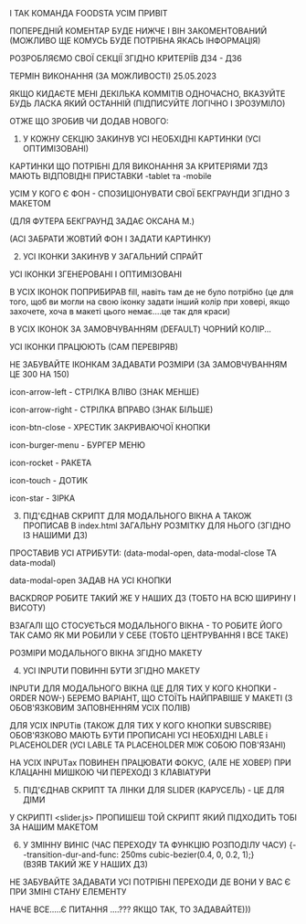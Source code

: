 І ТАК КОМАНДА FOODSTA УСІМ ПРИВІТ

ПОПЕРЕДНІЙ КОМЕНТАР БУДЕ НИЖЧЕ І ВІН ЗАКОМЕНТОВАНИЙ (МОЖЛИВО ЩЕ КОМУСЬ БУДЕ ПОТРІБНА ЯКАСЬ ІНФОРМАЦІЯ)

РОЗРОБЛЯЄМО СВОЇ СЕКЦІЇ ЗГІДНО КРИТЕРІЇВ ДЗ4 - ДЗ6

ТЕРМІН ВИКОНАННЯ (ЗА МОЖЛИВОСТІ) 25.05.2023

ЯКЩО КИДАЄТЕ МЕНІ ДЕКІЛЬКА КОММІТІВ ОДНОЧАСНО, ВКАЗУЙТЕ БУДЬ ЛАСКА ЯКИЙ ОСТАННІЙ (ПІДПИСУЙТЕ ЛОГІЧНО І ЗРОЗУМІЛО)

ОТЖЕ ЩО ЗРОБИВ ЧИ ДОДАВ НОВОГО:

1. У КОЖНУ СЕКЦІЮ ЗАКИНУВ УСІ НЕОБХІДНІ КАРТИНКИ (УСІ ОПТИМІЗОВАНІ)

КАРТИНКИ ЩО ПОТРІБНІ ДЛЯ ВИКОНАННЯ ЗА КРИТЕРІЯМИ 7ДЗ МАЮТЬ ВІДПОВІДНІ ПРИСТАВКИ -tablet та -mobile

УСІМ У КОГО Є ФОН - СПОЗИЦІОНУВАТИ СВОЇ БЕКГРАУНДИ ЗГІДНО З МАКЕТОМ

(ДЛЯ ФУТЕРА БЕКГРАУНД ЗАДАЄ ОКСАНА М.)

(АСІ ЗАБРАТИ ЖОВТИЙ ФОН І ЗАДАТИ КАРТИНКУ)

2. УСІ ІКОНКИ ЗАКИНУВ У ЗАГАЛЬНИЙ СПРАЙТ <foodsta-icons>

УСІ ІКОНКИ ЗГЕНЕРОВАНІ І ОПТИМІЗОВАНІ

В УСІХ ІКОНОК ПОПРИБИРАВ fill, навіть там де не було потрібно (це для того, щоб ви могли на свою іконку задати інший колір при ховері, якщо захочете, хоча в макеті цього немає....це так для краси)

В УСІХ ІКОНОК ЗА ЗАМОВЧУВАННЯМ (DEFAULT) ЧОРНИЙ КОЛІР...

УСІ ІКОНКИ ПРАЦЮЮТЬ (САМ ПЕРЕВІРЯВ)

НЕ ЗАБУВАЙТЕ ІКОНКАМ ЗАДАВАТИ РОЗМІРИ (ЗА ЗАМОВЧУВАННЯМ ЦЕ 300 НА 150)

icon-arrow-left - СТРІЛКА ВЛІВО (ЗНАК МЕНШЕ)

icon-arrow-right - СТРІЛКА ВПРАВО (ЗНАК БІЛЬШЕ)

icon-btn-close - ХРЕСТИК ЗАКРИВАЮЧОЇ КНОПКИ

icon-burger-menu - БУРГЕР МЕНЮ

icon-rocket - РАКЕТА

icon-touch - ДОТИК

icon-star - ЗІРКА

3. ПІД'ЄДНАВ СКРИПТ ДЛЯ МОДАЛЬНОГО ВІКНА А ТАКОЖ ПРОПИСАВ В index.html ЗАГАЛЬНУ РОЗМІТКУ ДЛЯ НЬОГО (ЗГІДНО ІЗ НАШИМИ ДЗ)

ПРОСТАВИВ УСІ АТРИБУТИ: (data-modal-open, data-modal-close ТА data-modal)

data-modal-open ЗАДАВ НА УСІ КНОПКИ <ORDER NOW>

BACKDROP РОБИТЕ ТАКИЙ ЖЕ У НАШИХ ДЗ (ТОБТО НА ВСЮ ШИРИНУ І ВИСОТУ)

ВЗАГАЛІ ЩО СТОСУЄТЬСЯ МОДАЛЬНОГО ВІКНА - ТО РОБИТЕ ЙОГО ТАК САМО ЯК МИ РОБИЛИ У СЕБЕ (ТОБТО ЦЕНТРУВАННЯ І ВСЕ ТАКЕ)

РОЗМІРИ МОДАЛЬНОГО ВІКНА ЗГІДНО МАКЕТУ

4. УСІ INPUTИ ПОВИННІ БУТИ ЗГІДНО МАКЕТУ

INPUTИ ДЛЯ МОДАЛЬНОГО ВІКНА (ЦЕ ДЛЯ ТИХ У КОГО КНОПКИ -ORDER NOW-) БЕРЕМО ВАРІАНТ, ЩО СТОЇТЬ НАЙПРАВІШЕ У МАКЕТІ (З ОБОВ'ЯЗКОВИМ <REQUIED> ЗАПОВНЕННЯМ УСІХ ПОЛІВ)

ДЛЯ УСІХ INPUTів (ТАКОЖ ДЛЯ ТИХ У КОГО КНОПКИ SUBSCRIBE) ОБОВ'ЯЗКОВО МАЮТЬ БУТИ ПРОПИСАНІ УСІ НЕОБХІДНІ LABLE i PLACEHOLDER
(УСІ LABLE ТА PLACEHOLDER МІЖ СОБОЮ ПОВ'ЯЗАНІ)

НА УСІХ INPUTах ПОВИНЕН ПРАЦЮВАТИ ФОКУС, (АЛЕ НЕ ХОВЕР) ПРИ КЛАЦАННІ МИШКОЮ ЧИ ПЕРЕХОДІ З КЛАВІАТУРИ

5. ПІД'ЄДНАВ СКРИПТ ТА ЛІНКИ ДЛЯ SLIDER (КАРУСЕЛЬ) - ЦЕ ДЛЯ ДІМИ

У СКРИПТІ <slider.js> ПРОПИШЕШ ТОЙ СКРИПТ ЯКИЙ ПІДХОДИТЬ ТОБІ ЗА НАШИМ МАКЕТОМ

6. У ЗМІННУ ВИНІС (ЧАС ПЕРЕХОДУ ТА ФУНКЦІЮ РОЗПОДІЛУ ЧАСУ) {--transition-dur-and-func: 250ms cubic-bezier(0.4, 0, 0.2, 1);}  
   (ВЗЯВ ТАКИЙ ЖЕ У НАШИХ ДЗ)

НЕ ЗАБУВАЙТЕ ЗАДАВАТИ УСІ ПОТРІБНІ ПЕРЕХОДИ ДЕ ВОНИ У ВАС Є ПРИ ЗМІНІ СТАНУ ЕЛЕМЕНТУ

НАЧЕ ВСЕ.....Є ПИТАННЯ ....??? ЯКЩО ТАК, ТО ЗАДАВАЙТЕ)))

<!-- ТАК, УСІМ ПРИВІТ. НАРЕШТІ ДОЛІЗ ДО КОМПА.

СКАЖУ ОДРАЗУ ЩО ЦЕЙ МАКЕТ ЦЕ ЖАХ. ТУТ ПРАКТИЧНО НЕМАЄ НІЧОГО ЗАГАЛЬНОГО,

МАЙЖЕ У КОЖНІЙ СЕКЦІЇ СВОЇ LINE-HEIGHTu i FONT-SIZE

ТОМУ СПІЛЬНОГО (ЗАГАЛЬНОГО БУДЕ НЕ БАГАТО)

Я ЗВИЧАЙНО Ж ЩОСЬ ВИНЕСУ ЯК ЗАГАЛЬНЕ

ОБОВ'ЯЗКОВО ДОЧИТАЙТЕ ЦЕ ДО КІНЦЯ

ОТЖЕ ПОЇХАЛИ:

1. свої секції (всередині секції, футеру (ОКСАНА М) чи хедеру)
   усі огортаєте у DIV із загальним класом CONTAINER

2. усім секціям у MAIN задаєте загальний (основний) клас SECTION,
   у хедері - HEADER-PAGE, у футері - FOOTER

3. ДЛЯ HEADER\_\_ (ім'я тегу - назва класу)

a - logotype
img - logo-image

nav - nav-menu
ul - menu
li - menu-item
a - menu-link

button - modal-btn (не забувайте про type)

4. ДЛЯ HERO\_\_

   h1 - main-title
   p - section-text
   button - modal-btn
   img - hero-image

5. ДЛЯ OFFERINGS

img - offer-image
h2 - section-title
p - section-text
ul - offer-list
li - offer-item
h3 - section-subtitle
button - modal-btn

6. ДЛЯ FAVORITES

h2 - section-title
p - section-text
ul - favorite-list
li - favorite-item
img - favorite-image

7. ДЛЯ CUSTOMERS

h2 - section-title
p - section-text
ul - customers-list
li - customers-item
img - customers-image
h3 - section-subtitle

8. ДЛЯ SUBSCRIBE

h2 - section-title
p - section-text
button - modal-btn
img - subscribe-image

9. ДЛЯ FOOTER 1

a - logotype
img - logo-image

1 список

ul - menu
li - menu-item
a - menu-link

2 список

ul - terms-list
li - terms-item
a - terms-link

10. ДЛЯ FOOTER 2

h2 - section-title
button - modal-btn
p - section-text

ОТЖЕ ДО ТИХ СТИЛІВ ЩО У НАС ВЖЕ БУЛИ ДОДАЮ НАСТУПНІ:

button {
font-family: inherit;
cursor: pointer;
}

address {
font-style: normal;
}

img {
max-width: 100%
}

.modal-btn {
font-weight: 500;
font-size: 13px;
line-height: 1.54;
border-radius: 30px;
color: var(--primary-text-color);

.section-title {
font-weight: 700;
font-size: 42px;

color: var(--primary-text-color);
}

.section-text {
font-size: 16px;
line-height: 1.5;

color: var(--primary-text-color);
}

.section-subtitle {
font-weight: 700;
font-size: 18px;
line-height: 1.39;

color: var(--primary-text-color);
}

ЦЕ ВСЕ БУДЕ ЯК ЗАГАЛЬНЕ

ЯКЩО У ВАС ЩОСЬ АБО УСЕ НЕ СПІВПАДАЄ ІЗ ЗАГАЛЬНИМ

ТО БУДЬ ЛАСКА ЗАДАВАЙТЕ ДО ОСНОВНОГО КЛАСУ ЩЕ ДОДАТКОВИЙ

І ПЕРЕБИВАЙТЕ АБО Ж ДОДАВАЙТЕ ЦІ ВЛАСТИВОСТІ ТОЧКОВО (ЛИШЕ ТАМ ДЕ ПОТРІБНО) -->
